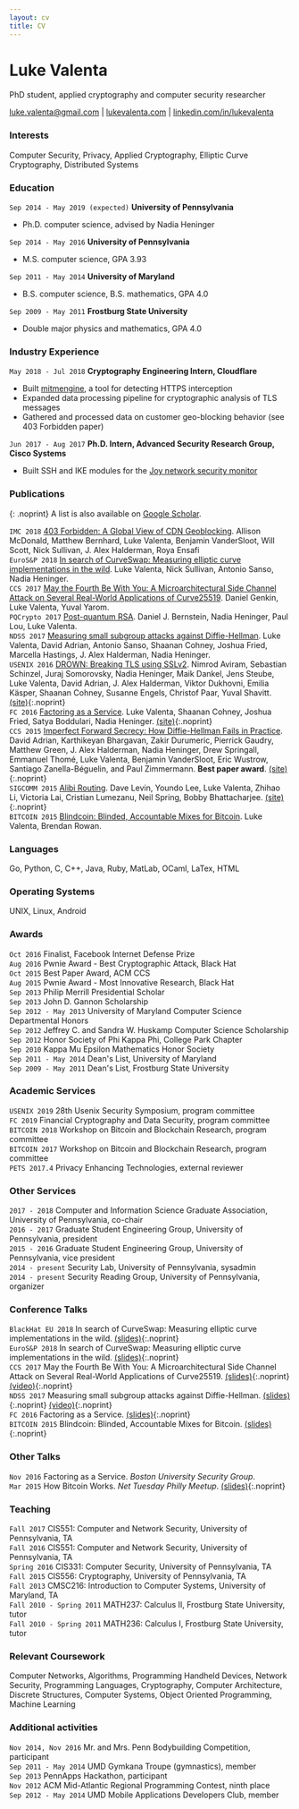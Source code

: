 ```yaml
---
layout: cv
title: CV
---
```

# Luke Valenta
PhD student, applied cryptography and computer security researcher

<div id="webaddress">
<a href="mailto:luke.valenta@gmail.com">luke.valenta@gmail.com</a>
| <a href="https://lukevalenta.com">lukevalenta.com</a>
| <a href="https://linkedin.com/in/lukevalenta">linkedin.com/in/lukevalenta</a>
</div>

### Interests
Computer Security, Privacy, Applied Cryptography, Elliptic Curve Cryptography, Distributed Systems

### Education

`Sep 2014 - May 2019 (expected)`
__University of Pennsylvania__
- Ph.D. computer science, advised by Nadia Heninger

`Sep 2014 - May 2016`
__University of Pennsylvania__
- M.S. computer science, GPA 3.93

`Sep 2011 - May 2014`
__University of Maryland__
- B.S. computer science, B.S. mathematics, GPA 4.0

`Sep 2009 - May 2011`
__Frostburg State University__
- Double major physics and mathematics, GPA 4.0

### Industry Experience

`May 2018 - Jul 2018`
__Cryptography Engineering Intern, Cloudflare__
- Built [mitmengine](https://github.com/cloudflare/mitmengine), a tool for detecting HTTPS interception
- Expanded data processing pipeline for cryptographic analysis of TLS messages
- Gathered and processed data on customer geo-blocking behavior (see 403 Forbidden paper)

`Jun 2017 - Aug 2017`
__Ph.D. Intern, Advanced Security Research Group, Cisco Systems__
- Built SSH and IKE modules for the [Joy network security monitor](https://github.com/cisco/joy)

### Publications

{: .noprint}
A list is also available on [Google Scholar](https://scholar.google.com/citations?user=bgs6DjkAAAAJ).

`IMC 2018`
[403 Forbidden: A Global View of CDN Geoblocking](https://ensa.fi/papers/403forbidden_imc18.pdf). Allison McDonald, Matthew Bernhard, Luke Valenta, Benjamin VanderSloot, Will Scott, Nick Sullivan, J. Alex Halderman, Roya Ensafi
<br>
`EuroS&P 2018`
[In search of CurveSwap: Measuring elliptic curve implementations in the wild](https://eprint.iacr.org/2018/298.pdf).
Luke Valenta, Nick Sullivan, Antonio Sanso, Nadia Heninger.
<br>
`CCS 2017`
[May the Fourth Be With You: A Microarchitectural Side Channel Attack on Several Real-World Applications of Curve25519](https://eprint.iacr.org/2017/806.pdf).
Daniel Genkin, Luke Valenta, Yuval Yarom.
<br>
`PQCrypto 2017`
[Post-quantum RSA](https://cr.yp.to/papers/pqrsa-20170419.pdf).
Daniel J. Bernstein, Nadia Heninger, Paul Lou, Luke Valenta.
<br>
`NDSS 2017`
[Measuring small subgroup attacks against Diffie-Hellman](https://eprint.iacr.org/2016/995).
Luke Valenta, David Adrian, Antonio Sanso, Shaanan Cohney, Joshua Fried, Marcella Hastings, J. Alex Halderman, Nadia Heninger.
<br>
`USENIX 2016`
[DROWN: Breaking TLS using SSLv2](https://drownattack.com/drown-attack-paper.pdf).
Nimrod Aviram, Sebastian Schinzel, Juraj Somorovsky, Nadia Heninger, Maik Dankel, Jens Steube, Luke Valenta, David Adrian, J. Alex Halderman, Viktor Dukhovni, Emilia K&auml;sper, Shaanan Cohney, Susanne Engels, Christof Paar, Yuval Shavitt.
[(site)](https://drownattack.com/){:.noprint}
<br>
`FC 2016`
[Factoring as a Service](https://eprint.iacr.org/2015/1000).
Luke Valenta, Shaanan Cohney, Joshua Fried, Satya Boddulari, Nadia Heninger.
[(site)](http://seclab.upenn.edu/projects/faas/){:.noprint}
<br>
`CCS 2015`
[Imperfect Forward Secrecy: How Diffie-Hellman Fails in Practice](https://weakdh.org/imperfect-forward-secrecy-ccs15.pdf).
David Adrian, Karthikeyan Bhargavan, Zakir Durumeric, Pierrick Gaudry, Matthew Green, J. Alex Halderman, Nadia Heninger, Drew Springall, Emmanuel Thom&eacute;, Luke Valenta, Benjamin VanderSloot, Eric Wustrow, Santiago Zanella-B&eacute;guelin, and Paul Zimmermann.
__Best paper award__.
[(site)](https://weakdh.org/){:.noprint}
<br>
`SIGCOMM 2015`
[Alibi Routing](http://conferences.sigcomm.org/sigcomm/2015/pdf/papers/p611.pdf).
Dave Levin, Youndo Lee, Luke Valenta, Zhihao Li, Victoria Lai, Cristian Lumezanu, Neil Spring, Bobby Bhattacharjee.
[(site)](https://alibi.cs.umd.edu/){:.noprint}
<br>
`BITCOIN 2015`
[Blindcoin: Blinded, Accountable Mixes for Bitcoin](http://fc15.ifca.ai/preproceedings/bitcoin/paper_3.pdf).
Luke Valenta, Brendan Rowan.

### Languages
Go, Python, C, C++, Java, Ruby, MatLab, OCaml, LaTex, HTML

### Operating Systems
UNIX, Linux, Android

### Awards
`Oct 2016` Finalist, Facebook Internet Defense Prize
<br>
`Aug 2016` Pwnie Award - Best Cryptographic Attack, Black Hat
<br>
`Oct 2015` Best Paper Award, ACM CCS
<br>
`Aug 2015` Pwnie Award - Most Innovative Research, Black Hat
<br>
`Sep 2013` Philip Merrill Presidential Scholar
<br>
`Sep 2013` John D. Gannon Scholarship
<br>
`Sep 2012 - May 2013` University of Maryland Computer Science Departmental Honors
<br>
`Sep 2012` Jeffrey C. and Sandra W. Huskamp Computer Science Scholarship
<br>
`Sep 2012` Honor Society of Phi Kappa Phi, College Park Chapter
<br>
`Sep 2010` Kappa Mu Epsilon Mathematics Honor Society
<br>
`Sep 2011 - May 2014` Dean's List, University of Maryland
<br>
`Sep 2009 - May 2011` Dean's List, Frostburg State University
<br>

### Academic Services
`USENIX 2019` 28th Usenix Security Symposium, program committee
<br>
`FC 2019` Financial Cryptography and Data Security, program committee
<br>
`BITCOIN 2018` Workshop on Bitcoin and Blockchain Research, program committee
<br>
`BITCOIN 2017` Workshop on Bitcoin and Blockchain Research, program committee
<br>
`PETS 2017.4` Privacy Enhancing Technologies, external reviewer
<br>

### Other Services
`2017 - 2018` Computer and Information Science Graduate Association, University of Pennsylvania, co-chair
<br>
`2016 - 2017` Graduate Student Engineering Group, University of Pennsylvania, president
<br>
`2015 - 2016` Graduate Student Engineering Group, University of Pennsylvania, vice president
<br>
`2014 - present` Security Lab, University of Pennsylvania, sysadmin
<br>
`2014 - present` Security Reading Group, University of Pennsylvania, organizer
<br>

### Conference Talks
`BlackHat EU 2018` In search of CurveSwap: Measuring elliptic curve implementations in the wild.
[(slides)](assets/files/curveswap-slides.pdf){:.noprint}
<br>
`EuroS&P 2018` In search of CurveSwap: Measuring elliptic curve implementations in the wild.
[(slides)](assets/files/curveswap-slides.pdf){:.noprint}
<br>
`CCS 2017` May the Fourth Be With You: A Microarchitectural Side Channel Attack on Several Real-World Applications of Curve25519.
[(slides)](https://drive.google.com/open?id=1kMD0agLVTF9L9U2Xufw9tHNiMF_ON2Kl){:.noprint}
[(video)](https://www.youtube.com/watch?v=22IT3pPsQZw&feature=youtu.be){:.noprint}
<br>
`NDSS 2017` Measuring small subgroup attacks against Diffie-Hellman.
[(slides)](assets/files/subgroup-slides.pdf){:.noprint}
[(video)](https://www.youtube.com/watch?v=noFbyPHXY0A&feature=youtu.be){:.noprint}
<br>
`FC 2016` Factoring as a Service.
[(slides)](assets/files/faas-slides.pdf){:.noprint}
<br>
`BITCOIN 2015` Blindcoin: Blinded, Accountable Mixes for Bitcoin.
[(slides)](https://docs.google.com/presentation/d/1MalB0CkNFPI6d3zIolViwhJ_0bwYbur9QBl764n1Jww/pub?slide=id.p){:.noprint}
<br>

### Other Talks
`Nov 2016` Factoring as a Service. *Boston University Security Group*.
<br>
`Mar 2015` How Bitcoin Works. *Net Tuesday Philly Meetup*.
[(slides)](https://goo.gl/e4KcIP){:.noprint}
<br>

### Teaching
`Fall 2017` CIS551: Computer and Network Security, University of Pennsylvania, TA
<br>
`Fall 2016` CIS551: Computer and Network Security, University of Pennsylvania, TA
<br>
`Spring 2016` CIS331: Computer Security, University of Pennsylvania, TA
<br>
`Fall 2015` CIS556: Cryptography, University of Pennsylvania, TA
<br>
`Fall 2013` CMSC216: Introduction to Computer Systems, University of Maryland, TA
<br>
`Fall 2010 - Spring 2011` MATH237: Calculus II, Frostburg State University, tutor
<br>
`Fall 2010 - Spring 2011` MATH236: Calculus I, Frostburg State University, tutor
<br>

### Relevant Coursework
Computer Networks, Algorithms, Programming Handheld Devices, Network Security,
Programming Languages, Cryptography, Computer Architecture, Discrete Structures,
Computer Systems, Object Oriented Programming, Machine Learning

### Additional activities
`Nov 2014, Nov 2016` Mr. and Mrs. Penn Bodybuilding Competition, participant
<br>
`Sep 2011 - May 2014` UMD Gymkana Troupe (gymnastics), member
<br>
`Sep 2013` PennApps Hackathon, participant
<br>
`Nov 2012` ACM Mid-Atlantic Regional Programming Contest, ninth place
<br>
`Sep 2012 - May 2014` UMD Mobile Applications Developers Club, member
<br>
